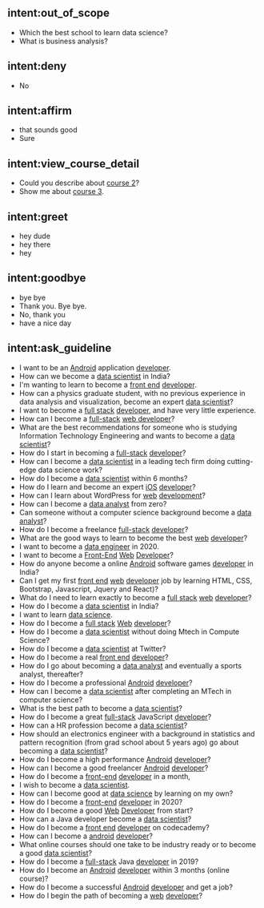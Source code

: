 ## intent:out_of_scope
- Which the best school to learn data science?
- What is business analysis?

## intent:deny
- No

## intent:affirm
- that sounds good
- Sure

## intent:view_course_detail
- Could you describe about [course 2](course)?
- Show me about [course 3](course).

## intent:greet
- hey dude
- hey there
- hey

## intent:goodbye
- bye bye
- Thank you. Bye bye.
- No, thank you
- have a nice day

## intent:ask_guideline
- I want to be an [Android](platform) application [developer](main_career).
- How can we become a [data scientist](main_career) in India?
- I'm wanting to learn to become a [front end](career_position) [developer](main_career).
- How can a physics graduate student, with no previous experience in data analysis and visualization, become an expert [data scientist](main_career)?
- I want to become a [full stack](career_position) [developer](main_career), and have very little experience.
- How can I become a [full-stack](career_position) [web developer](main_career)?
- What are the best recommendations for someone who is studying Information Technology Engineering and wants to become a [data scientist](main_career)?
- How do I start in becoming a [full-stack](career_position) [developer](main_career)?
- How can I become a [data scientist](main_career) in a leading tech firm doing cutting-edge data science work?
- How do I become a [data scientist](main_career) within 6 months?
- How do I learn and become an expert [iOS](platform) [developer](main_career)?
- How can I learn about WordPress for [web](platform) [development](main_career)?
- How can I become a [data analyst](main_career) from zero?
- Can someone without a computer science background become a [data analyst](main_career)?
- How do I become a freelance [full-stack](career_position) [developer](main_career)?
- What are the good ways to learn to become the best [web](platform) [developer](main_career)?
- I want to become a [data engineer](main_career) in 2020.
- I want to become a [Front-End](career_position) [Web](platform) [Developer](main_career)?
- How do anyone become a online [Android](platform) software games [developer](main_career) in India?
- Can I get my first [front end](career_position) [web](platform) [developer](main_career) job by learning HTML, CSS, Bootstrap, Javascript, Jquery and React)?
- What do I need to learn exactly to become a [full stack](career_position) [web](platform) [developer](main_career)?
- How do I become a [data scientist](main_career) in India?
- I want to learn [data science](main_career).
- How do I become a [full stack](career_position) [Web](platform) [developer](main_career)?
- How do I become a [data scientist](main_career) without doing Mtech in Compute Science?
- How do I become a [data scientist](main_career) at Twitter?
- How do I become a real [front end](career_position) [developer](main_career)?
- How do I go about becoming a [data analyst](main_career) and eventually a sports analyst, thereafter?
- How do I become a professional [Android](platform) [developer](main_career)?
- How can I become a [data scientist](main_career) after completing an MTech in computer science?
- What is the best path to become a [data scientist](main_career)?
- How do I become a great [full-stack](career_position) JavaScript [developer](main_career)?
- How can a HR profession become a [data scientist](main_career)?
- How should an electronics engineer with a background in statistics and pattern recognition (from grad school about 5 years ago) go about becoming a [data scientist](main_career)?
- How do I become a high performance [Android](platform) [developer](main_career)?
- How can I become a good freelancer [Android](platform) [developer](main_career)?
- How do I become a [front-end](career_position) [developer](main_career) in a month,
- I wish to become a [data scientist](main_career).
- How can I become good at [data science](main_career) by learning on my own?
- How do I become a [front-end](career_position) [developer](main_career) in 2020?
- How do I become a good [Web](platform) [Developer](main_career) from start?
- How can a Java developer become a [data scientist](main_career)?
- How do I become a [front end](career_position) [developer](main_career) on codecademy?
- How can I become a [android](platform) [developer](main_career)?
- What online courses should one take to be industry ready or to become a good [data scientist](main_career)?
- How do I become a [full-stack](career_position) Java [developer](main_career) in 2019?
- How do I become an [Android](platform) [developer](main_career) within 3 months (online course)?
- How do I become a successful [Android](platform) [developer](main_career) and get a job?
- How do I begin the path of becoming a [web](platform) [developer](main_career)?
